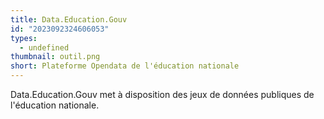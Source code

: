 ```yaml
---
title: Data.Education.Gouv
id: "2023092324606053"
types:
  - undefined
thumbnail: outil.png
short: Plateforme Opendata de l'éducation nationale
---
```


Data.Education.Gouv met à disposition des jeux de données publiques de l'éducation nationale.